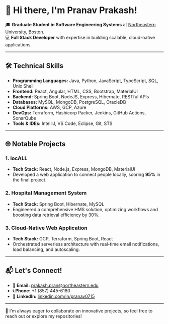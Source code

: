 # 👋 Hi there, I'm Pranav Prakash!

🎓 **Graduate Student in Software Engineering Systems** at [Northeastern University](https://www.northeastern.edu/), Boston.  
💻 **Full Stack Developer** with expertise in building scalable, cloud-native applications.  

---

## 🛠️ Technical Skills

- **Programming Languages:** Java, Python, JavaScript, TypeScript, SQL, Unix Shell
- **Frontend:** React, Angular, HTML, CSS, Bootstrap, MaterialUI
- **Backend:** Spring Boot, NodeJS, Express, Hibernate, RESTful APIs
- **Databases:** MySQL, MongoDB, PostgreSQL, OracleDB
- **Cloud Platforms:** AWS, GCP, Azure
- **DevOps:** Terraform, Hashicorp Packer, Jenkins, GitHub Actions, SonarQube
- **Tools & IDEs:** IntelliJ, VS Code, Eclipse, Git, STS

---

## 🌐 Notable Projects

### 1. **locALL**  
   - **Tech Stack:** React, Node.js, Express, MongoDB, MaterialUI  
   - Developed a web application to connect people locally, scoring **95%** in the final project.  

### 2. **Hospital Management System**  
   - **Tech Stack:** Spring Boot, Hibernate, MySQL  
   - Engineered a comprehensive HMS solution, optimizing workflows and boosting data retrieval efficiency by 30%.  

### 3. **Cloud-Native Web Application**  
   - **Tech Stack:** GCP, Terraform, Spring Boot, React  
   - Orchestrated serverless architecture with real-time email notifications, load balancing, and autoscaling.  

---

## 📬 Let's Connect!

- **📧 Email:** [prakash.pran@northeastern.edu](mailto:prakash.pran@northeastern.edu)  
- **📞 Phone:** +1 (857) 445-6180  
- **💼 LinkedIn:** [linkedin.com/in/pranav0715](https://www.linkedin.com/in/pranav0715)  

---

🤝 I'm always eager to collaborate on innovative projects, so feel free to reach out or explore my repositories!
